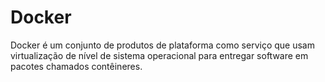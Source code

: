 # Docker
Docker é um conjunto de produtos de plataforma como serviço que usam virtualização de nível de sistema operacional para entregar software em pacotes chamados contêineres.
